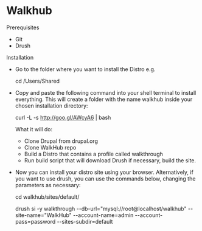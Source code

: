 Walkhub
=======

Prerequisites

- Git
- Drush

Installation

  - Go to the folder where you want to install the Distro e.g.
  
    cd /Users/Shared

  - Copy and paste the following command into your shell terminal to install everything. This will create a folder with the name walkhub inside your chosen installation directory:
  
    curl -L -s http://goo.gl/AWcyA6 | bash
  
    What it will do:

    - Clone Drupal from drupal.org
    - Clone WalkHub repo
    - Build a Distro that contains a profile called walkthrough
    - Run build script that will download Drush if necessary, build the site.
    
  - Now you can install your distro site using your browser. Alternatively, if you want to use drush, you can use the commands below, changing the parameters as necessary:
    
    cd walkhub/sites/default/

    drush si -y walkthrough --db-url="mysql://root@localhost/walkhub" --site-name="WalkHub" --account-name=admin --account-pass=password --sites-subdir=default

